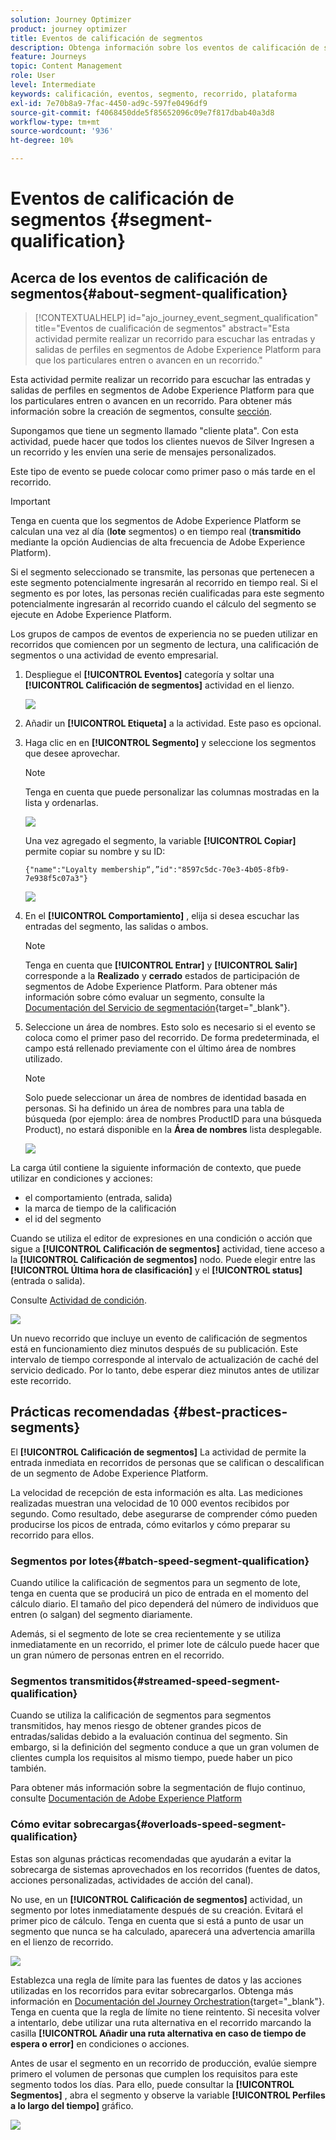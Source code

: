 ```yaml
---
solution: Journey Optimizer
product: journey optimizer
title: Eventos de calificación de segmentos
description: Obtenga información sobre los eventos de calificación de segmentos
feature: Journeys
topic: Content Management
role: User
level: Intermediate
keywords: calificación, eventos, segmento, recorrido, plataforma
exl-id: 7e70b8a9-7fac-4450-ad9c-597fe0496df9
source-git-commit: f4068450dde5f85652096c09e7f817dbab40a3d8
workflow-type: tm+mt
source-wordcount: '936'
ht-degree: 10%

---
```


# Eventos de calificación de segmentos {#segment-qualification}

## Acerca de los eventos de calificación de segmentos{#about-segment-qualification}

>[!CONTEXTUALHELP]
>id="ajo_journey_event_segment_qualification"
>title="Eventos de cualificación de segmentos"
>abstract="Esta actividad permite realizar un recorrido para escuchar las entradas y salidas de perfiles en segmentos de Adobe Experience Platform para que los particulares entren o avancen en un recorrido."

Esta actividad permite realizar un recorrido para escuchar las entradas y salidas de perfiles en segmentos de Adobe Experience Platform para que los particulares entren o avancen en un recorrido. Para obtener más información sobre la creación de segmentos, consulte [sección](../segment/about-segments.md).

Supongamos que tiene un segmento llamado &quot;cliente plata&quot;. Con esta actividad, puede hacer que todos los clientes nuevos de Silver Ingresen a un recorrido y les envíen una serie de mensajes personalizados.

Este tipo de evento se puede colocar como primer paso o más tarde en el recorrido.

>[!IMPORTANT]
>
>Tenga en cuenta que los segmentos de Adobe Experience Platform se calculan una vez al día (**lote** segmentos) o en tiempo real (**transmitido** mediante la opción Audiencias de alta frecuencia de Adobe Experience Platform).
>
>Si el segmento seleccionado se transmite, las personas que pertenecen a este segmento potencialmente ingresarán al recorrido en tiempo real. Si el segmento es por lotes, las personas recién cualificadas para este segmento potencialmente ingresarán al recorrido cuando el cálculo del segmento se ejecute en Adobe Experience Platform.
>
>Los grupos de campos de eventos de experiencia no se pueden utilizar en recorridos que comiencen por un segmento de lectura, una calificación de segmentos o una actividad de evento empresarial.


1. Despliegue el **[!UICONTROL Eventos]** categoría y soltar una **[!UICONTROL Calificación de segmentos]** actividad en el lienzo.

   ![](assets/segment5.png)

1. Añadir un **[!UICONTROL Etiqueta]** a la actividad. Este paso es opcional.

1. Haga clic en en **[!UICONTROL Segmento]** y seleccione los segmentos que desee aprovechar.

   >[!NOTE]
   >
   >Tenga en cuenta que puede personalizar las columnas mostradas en la lista y ordenarlas.

   ![](assets/segment6.png)

   Una vez agregado el segmento, la variable **[!UICONTROL Copiar]** permite copiar su nombre y su ID:

   `{"name":"Loyalty membership“,”id":"8597c5dc-70e3-4b05-8fb9-7e938f5c07a3"}`

   ![](assets/segment-copy.png)

1. En el **[!UICONTROL Comportamiento]** , elija si desea escuchar las entradas del segmento, las salidas o ambos.

   >[!NOTE]
   >
   >Tenga en cuenta que **[!UICONTROL Entrar]** y **[!UICONTROL Salir]** corresponde a la **Realizado** y **cerrado** estados de participación de segmentos de Adobe Experience Platform. Para obtener más información sobre cómo evaluar un segmento, consulte la [Documentación del Servicio de segmentación](https://experienceleague.adobe.com/docs/experience-platform/segmentation/tutorials/evaluate-a-segment.html#interpret-segment-results){target="_blank"}.

1. Seleccione un área de nombres. Esto solo es necesario si el evento se coloca como el primer paso del recorrido. De forma predeterminada, el campo está rellenado previamente con el último área de nombres utilizado.

   >[!NOTE]
   >
   >Solo puede seleccionar un área de nombres de identidad basada en personas. Si ha definido un área de nombres para una tabla de búsqueda (por ejemplo: área de nombres ProductID para una búsqueda Product), no estará disponible en la **Área de nombres** lista desplegable.

   ![](assets/segment7.png)

La carga útil contiene la siguiente información de contexto, que puede utilizar en condiciones y acciones:

* el comportamiento (entrada, salida)
* la marca de tiempo de la calificación
* el id del segmento

Cuando se utiliza el editor de expresiones en una condición o acción que sigue a **[!UICONTROL Calificación de segmentos]** actividad, tiene acceso a la **[!UICONTROL Calificación de segmentos]** nodo. Puede elegir entre las **[!UICONTROL Última hora de clasificación]** y el **[!UICONTROL status]** (entrada o salida).

Consulte [Actividad de condición](../building-journeys/condition-activity.md#about_condition).

![](assets/segment8.png)

Un nuevo recorrido que incluye un evento de calificación de segmentos está en funcionamiento diez minutos después de su publicación. Este intervalo de tiempo corresponde al intervalo de actualización de caché del servicio dedicado. Por lo tanto, debe esperar diez minutos antes de utilizar este recorrido.

## Prácticas recomendadas {#best-practices-segments}

El **[!UICONTROL Calificación de segmentos]** La actividad de permite la entrada inmediata en recorridos de personas que se califican o descalifican de un segmento de Adobe Experience Platform.

La velocidad de recepción de esta información es alta. Las mediciones realizadas muestran una velocidad de 10 000 eventos recibidos por segundo. Como resultado, debe asegurarse de comprender cómo pueden producirse los picos de entrada, cómo evitarlos y cómo preparar su recorrido para ellos.

### Segmentos por lotes{#batch-speed-segment-qualification}

Cuando utilice la calificación de segmentos para un segmento de lote, tenga en cuenta que se producirá un pico de entrada en el momento del cálculo diario. El tamaño del pico dependerá del número de individuos que entren (o salgan) del segmento diariamente.

Además, si el segmento de lote se crea recientemente y se utiliza inmediatamente en un recorrido, el primer lote de cálculo puede hacer que un gran número de personas entren en el recorrido.

### Segmentos transmitidos{#streamed-speed-segment-qualification}

Cuando se utiliza la calificación de segmentos para segmentos transmitidos, hay menos riesgo de obtener grandes picos de entradas/salidas debido a la evaluación continua del segmento. Sin embargo, si la definición del segmento conduce a que un gran volumen de clientes cumpla los requisitos al mismo tiempo, puede haber un pico también.

Para obtener más información sobre la segmentación de flujo continuo, consulte [Documentación de Adobe Experience Platform](https://experienceleague.adobe.com/docs/experience-platform/segmentation/api/streaming-segmentation.html#api)

### Cómo evitar sobrecargas{#overloads-speed-segment-qualification}

Estas son algunas prácticas recomendadas que ayudarán a evitar la sobrecarga de sistemas aprovechados en los recorridos (fuentes de datos, acciones personalizadas, actividades de acción del canal).

No use, en un **[!UICONTROL Calificación de segmentos]** actividad, un segmento por lotes inmediatamente después de su creación. Evitará el primer pico de cálculo. Tenga en cuenta que si está a punto de usar un segmento que nunca se ha calculado, aparecerá una advertencia amarilla en el lienzo de recorrido.

![](assets/segment-error.png)

Establezca una regla de límite para las fuentes de datos y las acciones utilizadas en los recorridos para evitar sobrecargarlos. Obtenga más información en [Documentación del Journey Orchestration](https://experienceleague.adobe.com/docs/journeys/using/working-with-apis/capping.html){target="_blank"}. Tenga en cuenta que la regla de límite no tiene reintento. Si necesita volver a intentarlo, debe utilizar una ruta alternativa en el recorrido marcando la casilla **[!UICONTROL Añadir una ruta alternativa en caso de tiempo de espera o error]** en condiciones o acciones.

Antes de usar el segmento en un recorrido de producción, evalúe siempre primero el volumen de personas que cumplen los requisitos para este segmento todos los días. Para ello, puede consultar la **[!UICONTROL Segmentos]** , abra el segmento y observe la variable **[!UICONTROL Perfiles a lo largo del tiempo]** gráfico.

![](assets/segment-overload.png)
